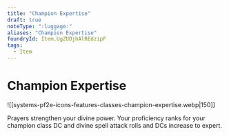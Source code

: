 ```yaml
---
title: "Champion Expertise"
draft: true
noteType: ":luggage:"
aliases: "Champion Expertise"
foundryId: Item.UgZUDjhAlREdzipF
tags:
  - Item
---
```


# Champion Expertise
![[systems-pf2e-icons-features-classes-champion-expertise.webp|150]]

Prayers strengthen your divine power. Your proficiency ranks for your champion class DC and divine spell attack rolls and DCs increase to expert.

